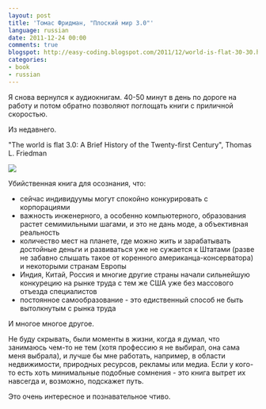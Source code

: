 ```yaml
---
layout: post
title: 'Томас Фридман, "Плоский мир 3.0"'
language: russian
date: 2011-12-24 00:00
comments: true
blogspot: http://easy-coding.blogspot.com/2011/12/world-is-flat-30-30.html
categories: 
- book
- russian
---
```

Я снова вернулся к аудиокнигам. 40-50 минут в день по дороге на работу и потом обратно позволяют поглощать книги с приличной скоростью.

Из недавнего.

"The world is flat 3.0: A Brief History of the Twenty-first Century", Thomas L. Friedman

<a href="http://www.amazon.co.uk/gp/product/0312425074/ref=as_li_tf_il?ie=UTF8&tag=prodiy-21&linkCode=as2&camp=1634&creative=6738&creativeASIN=0312425074"><img border="0" src="http://ws.assoc-amazon.co.uk/widgets/q?_encoding=UTF8&Format=_SL160_&ASIN=0312425074&MarketPlace=GB&ID=AsinImage&WS=1&tag=prodiy-21&ServiceVersion=20070822" ></a><img src="http://www.assoc-amazon.co.uk/e/ir?t=prodiy-21&l=as2&o=2&a=0312425074" width="1" height="1" border="0" alt="" style="border:none !important; margin:0px !important;" />

Убийственная книга для осознания, что:

* сейчас индивидуумы могут спокойно конкурировать с корпорациями
* важность инженерного, а особенно компьютерного, образования растет семимильными шагами, и это не дань моде, а объективная реальность
* количество мест на планете, где можно жить и зарабатывать достойные деньги и развиваться уже не сужается к Штатами (разве не забавно слышать такое от коренного американца-консерватора) и некоторыми странам Европы
* Индия, Китай, Россия и многие другие страны начали сильнейшую конкурецию на рынке труда с тем же США уже без массового отъезда специалистов
* постоянное самообразование - это едиственный способ не быть вытолкнутым с рынка труда

И многое многое другое.

Не буду скрывать, были моменты в жизни, когда я думал, что занимаюсь чем-то не тем (хотя профессию я не выбирал, она сама меня выбрала), и лучше бы мне работать, например, в области недвижимости, природных ресурсов, рекламы или медиа. Если у кого-то есть хоть минимальные подобные сомнения - это книга вытрет их навсегда и, возможно, подскажет путь.

Это очень интересное и познавательное чтиво.

